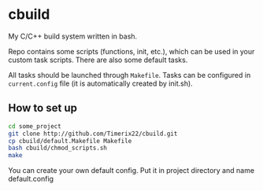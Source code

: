 # cbuild
My C/C++ build system written in bash.

Repo contains some scripts (functions, init, etc.), which can be used in your custom task scripts. There are also some default tasks.

All tasks should be launched through `Makefile`. Tasks can be configured in `current.config` file (it is automatically created by init.sh).

## How to set up

```bash
cd some_project
git clone http://github.com/Timerix22/cbuild.git
cp cbuild/default.Makefile Makefile
bash cbuild/chmod_scripts.sh
make
```

You can create your own default config. Put it in project directory and name default.config
